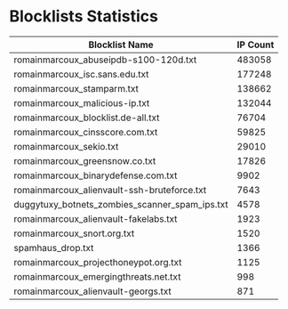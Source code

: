 # Blocklists Statistics
| Blocklist Name | IP Count |
|----|----|
| romainmarcoux_abuseipdb-s100-120d.txt | 483058 |
| romainmarcoux_isc.sans.edu.txt | 177248 |
| romainmarcoux_stamparm.txt | 138662 |
| romainmarcoux_malicious-ip.txt | 132044 |
| romainmarcoux_blocklist.de-all.txt | 76704 |
| romainmarcoux_cinsscore.com.txt | 59825 |
| romainmarcoux_sekio.txt | 29010 |
| romainmarcoux_greensnow.co.txt | 17826 |
| romainmarcoux_binarydefense.com.txt | 9902 |
| romainmarcoux_alienvault-ssh-bruteforce.txt | 7643 |
| duggytuxy_botnets_zombies_scanner_spam_ips.txt | 4578 |
| romainmarcoux_alienvault-fakelabs.txt | 1923 |
| romainmarcoux_snort.org.txt | 1520 |
| spamhaus_drop.txt | 1366 |
| romainmarcoux_projecthoneypot.org.txt | 1125 |
| romainmarcoux_emergingthreats.net.txt | 998 |
| romainmarcoux_alienvault-georgs.txt | 871 |
